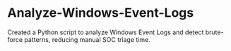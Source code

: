 # Analyze-Windows-Event-Logs
Created a Python script to analyze Windows Event Logs and detect brute-force patterns, reducing manual SOC triage time.
